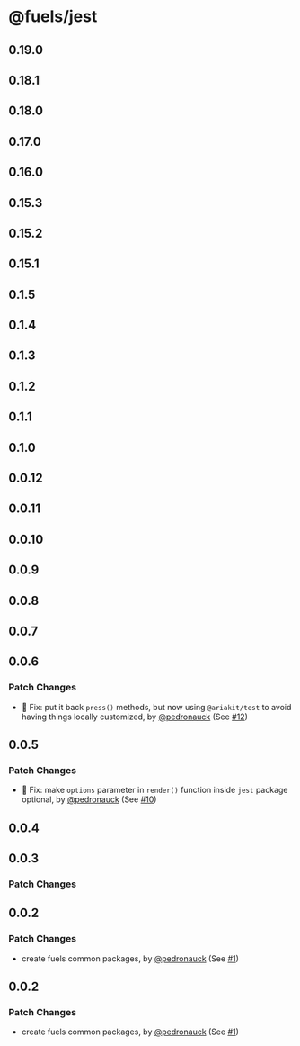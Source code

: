 # @fuels/jest

## 0.19.0

## 0.18.1

## 0.18.0

## 0.17.0

## 0.16.0

## 0.15.3

## 0.15.2

## 0.15.1

## 0.1.5

## 0.1.4

## 0.1.3

## 0.1.2

## 0.1.1

## 0.1.0

## 0.0.12

## 0.0.11

## 0.0.10

## 0.0.9

## 0.0.8

## 0.0.7

## 0.0.6

### Patch Changes

- 🐞 Fix: put it back `press()` methods, but now using `@ariakit/test` to avoid having things locally customized, by [@pedronauck](https://github.com/pedronauck) (See [#12](https://github.com/FuelLabs/fuels-npm-packs/pull/12))

## 0.0.5

### Patch Changes

- 🐞 Fix: make `options` parameter in `render()` function inside `jest` package optional, by [@pedronauck](https://github.com/pedronauck) (See [#10](https://github.com/FuelLabs/fuels-npm-packs/pull/10))

## 0.0.4

## 0.0.3

### Patch Changes

## 0.0.2

### Patch Changes

- create fuels common packages, by [@pedronauck](https://github.com/pedronauck) (See [#1](https://github.com/FuelLabs/fuels-npm-packs/pull/1))

## 0.0.2

### Patch Changes

- create fuels common packages, by [@pedronauck](https://github.com/pedronauck) (See [#1](https://github.com/FuelLabs/fuels-npm-packs/pull/1))
